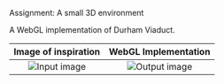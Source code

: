 Assignment: A small 3D environment

A WebGL implementation of Durham Viaduct.

Image of inspiration | WebGL Implementation
:-------------:|:-------------:
![Input image](./images/test2.png)  |  ![Output image](./images/test2_output2.png)
